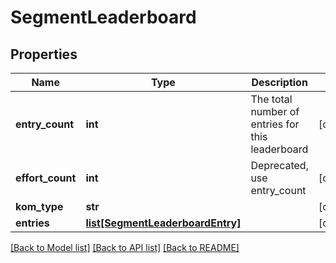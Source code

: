 # SegmentLeaderboard

## Properties
Name | Type | Description | Notes
------------ | ------------- | ------------- | -------------
**entry_count** | **int** | The total number of entries for this leaderboard | [optional] 
**effort_count** | **int** | Deprecated, use entry_count | [optional] 
**kom_type** | **str** |  | [optional] 
**entries** | [**list[SegmentLeaderboardEntry]**](SegmentLeaderboardEntry.md) |  | [optional] 

[[Back to Model list]](../README.md#documentation-for-models) [[Back to API list]](../README.md#documentation-for-api-endpoints) [[Back to README]](../README.md)

